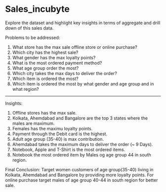 # Sales_incubyte
Explore the dataset and highlight key insights in terms of aggregate and drill down of this sales data.

Problems to be addressed:
1. What store has the max sale offline store or online purchase?
2. Which city has the highest sale?
3. What gender has the max loyalty points?
4. What is the most ordered payment method?
5. What age group order the most?
6. Which city takes the max days to deliver the order?
7. Which item is ordered the most?
8. Which item is ordered the most by what gender and age group and in what region?

---------------------------------------------------------------------------------------------------------------------------------------------------

Insights:
1. Offline stores has the max sale.
2. Kolkata, Ahemdabad and Bangalore are the top 3 states where the males are maximum.
3. Females has the maximu loyalty points.
4. Payment through the Debit card is the highest. 
5. Adult age group (35-40) is max contribution.
6. Ahemdabad takes the maximum days to deliver the order (~ 9 Days).
7. Notebook, Apple and T-Shirt is the most ordered items.
8. Notebook the most ordered item by Males og age group 44 in south region.

Final Conclusion: 
Target women customers of age group(35-40) living in Kolkata, Ahemdabad and Bangalore by providing more loyalty points.
For online purchase target males of age group 40-44 in south region for better sale.
